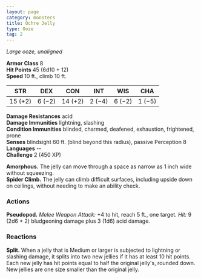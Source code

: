 ```yaml
---
layout: page
category: monsters
title: Ochre Jelly
type: Ooze
tag: 2
---
```

_Large ooze, unaligned_

**Armor Class** 8    
**Hit Points** 45 (6d10 + 12)    
**Speed** 10 ft., climb 10 ft. 

| STR     | DEX     | CON     | INT     | WIS     | CHA     |
|---------|---------|---------|---------|---------|---------|
| 15 (+2) | 6 (−2)  | 14 (+2) | 2 (−4)  | 6 (−2)  | 1 (−5)  |

**Damage Resistances** acid    
**Damage Immunities** lightning, slashing    
**Condition Immunities** blinded, charmed, deafened, exhaustion, frightened, prone    
**Senses** blindsight 60 ft. (blind beyond this radius), passive Perception 8    
**Languages** --    
**Challenge** 2 (450 XP) 

**Amorphous.** The jelly can move through a space as narrow as 1 inch wide without squeezing.    
**Spider Climb.** The jelly can climb difficult surfaces, including upside down on ceilings, without needing to make an ability check. 

### Actions 
**Pseudopod.** _Melee Weapon Attack:_ +4 to hit, reach 5 ft., one target. _Hit:_ 9 (2d6 + 2) bludgeoning damage plus 3 (1d6) acid damage. 

### Reactions 
**Split.** When a jelly that is Medium or larger is subjected to lightning or slashing damage, it splits into two new jellies if it has at least 10 hit points. Each new jelly has hit points equal to half the original jelly's, rounded down. New jellies are one size smaller than the original jelly.